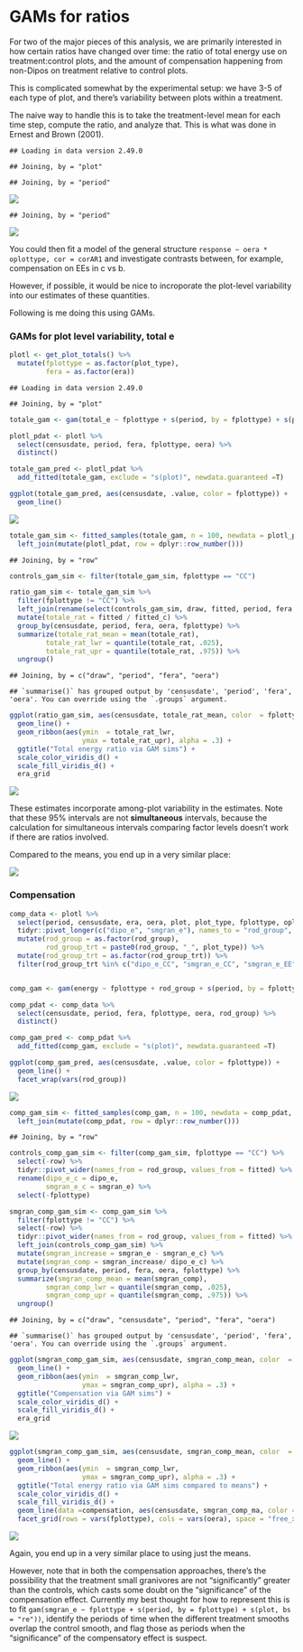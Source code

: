 GAMs for ratios
================

For two of the major pieces of this analysis, we are primarily
interested in how certain ratios have changed over time: the ratio of
total energy use on treatment:control plots, and the amount of
compensation happening from non-Dipos on treatment relative to control
plots.

This is complicated somewhat by the experimental setup: we have 3-5 of
each type of plot, and there’s variability between plots within a
treatment.

The naive way to handle this is to take the treatment-level mean for
each time step, compute the ratio, and analyze that. This is what was
done in Ernest and Brown (2001).

    ## Loading in data version 2.49.0

    ## Joining, by = "plot"

    ## Joining, by = "period"

![](gam_ratios_files/figure-gfm/unnamed-chunk-1-1.png)<!-- -->

    ## Joining, by = "period"

![](gam_ratios_files/figure-gfm/unnamed-chunk-1-2.png)<!-- -->

You could then fit a model of the general structure `response ~ oera *
oplottype, cor = corAR1` and investigate contrasts between, for example,
compensation on EEs in c vs b.

However, if possible, it would be nice to incroporate the plot-level
variability into our estimates of these quantities.

Following is me doing this using GAMs.

### GAMs for plot level variability, total e

``` r
plotl <- get_plot_totals() %>%
  mutate(fplottype = as.factor(plot_type),
         fera = as.factor(era))
```

    ## Loading in data version 2.49.0

    ## Joining, by = "plot"

``` r
totale_gam <- gam(total_e ~ fplottype + s(period, by = fplottype) + s(plot, bs = "re"), data = plotl, family = "tw")

plotl_pdat <- plotl %>%
  select(censusdate, period, fera, fplottype, oera) %>%
  distinct()

totale_gam_pred <- plotl_pdat %>%
  add_fitted(totale_gam, exclude = "s(plot)", newdata.guaranteed =T)

ggplot(totale_gam_pred, aes(censusdate, .value, color = fplottype)) +
  geom_line()
```

![](gam_ratios_files/figure-gfm/unnamed-chunk-2-1.png)<!-- -->

``` r
totale_gam_sim <- fitted_samples(totale_gam, n = 100, newdata = plotl_pdat, exclude = "s(plot)", newdata.guaranteed = T, seed = 1977) %>%
  left_join(mutate(plotl_pdat, row = dplyr::row_number()))
```

    ## Joining, by = "row"

``` r
controls_gam_sim <- filter(totale_gam_sim, fplottype == "CC")

ratio_gam_sim <- totale_gam_sim %>%
  filter(fplottype != "CC") %>%
  left_join(rename(select(controls_gam_sim, draw, fitted, period, fera, oera), fitted_c = fitted)) %>%
  mutate(totale_rat = fitted / fitted_c) %>%
  group_by(censusdate, period, fera, oera, fplottype) %>%
  summarize(totale_rat_mean = mean(totale_rat),
         totale_rat_lwr = quantile(totale_rat, .025),
         totale_rat_upr = quantile(totale_rat, .975)) %>%
  ungroup() 
```

    ## Joining, by = c("draw", "period", "fera", "oera")

    ## `summarise()` has grouped output by 'censusdate', 'period', 'fera', 'oera'. You can override using the `.groups` argument.

``` r
ggplot(ratio_gam_sim, aes(censusdate, totale_rat_mean, color  = fplottype, fill = fplottype)) +
  geom_line() +
  geom_ribbon(aes(ymin  = totale_rat_lwr,
                  ymax = totale_rat_upr), alpha = .3) +
  ggtitle("Total energy ratio via GAM sims") +
  scale_color_viridis_d() +
  scale_fill_viridis_d() +
  era_grid
```

![](gam_ratios_files/figure-gfm/unnamed-chunk-2-2.png)<!-- -->

These estimates incorporate among-plot variability in the estimates.
Note that these 95% intervals are not **simultaneous** intervals,
because the calculation for simultaneous intervals comparing factor
levels doesn’t work if there are ratios involved.

Compared to the means, you end up in a very similar place:

![](gam_ratios_files/figure-gfm/unnamed-chunk-3-1.png)<!-- -->

### Compensation

``` r
comp_data <- plotl %>%
  select(period, censusdate, era, oera, plot, plot_type, fplottype, oplottype, fera, dipo_e, smgran_e) %>%
  tidyr::pivot_longer(c("dipo_e", "smgran_e"), names_to = "rod_group", values_to = "energy") %>%
  mutate(rod_group = as.factor(rod_group),
         rod_group_trt = paste0(rod_group, "_", plot_type)) %>%
  mutate(rod_group_trt = as.factor(rod_group_trt)) %>%
  filter(rod_group_trt %in% c("dipo_e_CC", "smgran_e_CC", "smgran_e_EE", "smgran_e_CE", "smgran_e_EC")) 


comp_gam <- gam(energy ~ fplottype + rod_group + s(period, by = fplottype) + s(period, by = rod_group) + s(plot, bs = "re"), data = comp_data, family = "tw")

comp_pdat <- comp_data %>%
  select(censusdate, period, fera, fplottype, oera, rod_group) %>%
  distinct()

comp_gam_pred <- comp_pdat %>%
  add_fitted(comp_gam, exclude = "s(plot)", newdata.guaranteed =T)

ggplot(comp_gam_pred, aes(censusdate, .value, color = fplottype)) +
  geom_line() +
  facet_wrap(vars(rod_group))
```

![](gam_ratios_files/figure-gfm/unnamed-chunk-4-1.png)<!-- -->

``` r
comp_gam_sim <- fitted_samples(comp_gam, n = 100, newdata = comp_pdat, exclude = "s(plot)", newdata.guaranteed = T, seed = 1977) %>%
  left_join(mutate(comp_pdat, row = dplyr::row_number()))
```

    ## Joining, by = "row"

``` r
controls_comp_gam_sim <- filter(comp_gam_sim, fplottype == "CC") %>%
  select(-row) %>%
  tidyr::pivot_wider(names_from = rod_group, values_from = fitted) %>%
  rename(dipo_e_c = dipo_e,
         smgran_e_c = smgran_e) %>%
  select(-fplottype)

smgran_comp_gam_sim <- comp_gam_sim %>%
  filter(fplottype != "CC") %>%
  select(-row) %>%
  tidyr::pivot_wider(names_from = rod_group, values_from = fitted) %>% 
  left_join(controls_comp_gam_sim) %>%
  mutate(smgran_increase = smgran_e - smgran_e_c) %>%
  mutate(smgran_comp = smgran_increase/ dipo_e_c) %>%
  group_by(censusdate, period, fera, oera, fplottype) %>%
  summarize(smgran_comp_mean = mean(smgran_comp),
         smgran_comp_lwr = quantile(smgran_comp, .025),
         smgran_comp_upr = quantile(smgran_comp, .975)) %>%
  ungroup() 
```

    ## Joining, by = c("draw", "censusdate", "period", "fera", "oera")

    ## `summarise()` has grouped output by 'censusdate', 'period', 'fera', 'oera'. You can override using the `.groups` argument.

``` r
ggplot(smgran_comp_gam_sim, aes(censusdate, smgran_comp_mean, color  = fplottype, fill = fplottype)) +
  geom_line() +
  geom_ribbon(aes(ymin  = smgran_comp_lwr,
                  ymax = smgran_comp_upr), alpha = .3) +
  ggtitle("Compensation via GAM sims") +
  scale_color_viridis_d() +
  scale_fill_viridis_d() +
  era_grid
```

![](gam_ratios_files/figure-gfm/unnamed-chunk-4-2.png)<!-- -->

``` r
ggplot(smgran_comp_gam_sim, aes(censusdate, smgran_comp_mean, color  = fplottype, fill = fplottype)) +
  geom_line() +
  geom_ribbon(aes(ymin  = smgran_comp_lwr,
                  ymax = smgran_comp_upr), alpha = .3) +
  ggtitle("Total energy ratio via GAM sims compared to means") +
  scale_color_viridis_d() +
  scale_fill_viridis_d() +
  geom_line(data =compensation, aes(censusdate, smgran_comp_ma, color = fplottype), linetype = 2) +
  facet_grid(rows = vars(fplottype), cols = vars(oera), space = "free_x", scales = "free_x")
```

![](gam_ratios_files/figure-gfm/unnamed-chunk-4-3.png)<!-- -->

Again, you end up in a very similar place to using just the means.

However, note that in both the compensation approaches, there’s the
possibility that the treatment small granivores are not “significantly”
greater than the controls, which casts some doubt on the “significance”
of the compensation effect. Currently my best thought for how to
represent this is to fit `gam(smgran_e ~ fplottype + s(period, by =
fplottype) + s(plot, bs = "re"))`, identify the periods of time when the
different treatment smooths overlap the control smooth, and flag those
as periods when the “significance” of the compensatory effect is
suspect.
